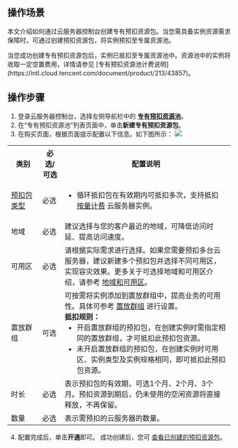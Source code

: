## 操作场景
本文介绍如何通过云服务器控制台创建专有预扣资源包。当您需具备实例资源需求保障时，可通过创建预扣资源包，将实例预扣至专属资源池。

<dx-alert infotype="explain" title="">
当您成功创建专有预扣资源包后，实例已抵扣至专属资源池中。资源池中的实例将收取一定空置费用，详情请参见 [专有预扣资源池计费说明](https://intl.cloud.tencent.com/document/product/213/43857)。
</dx-alert>



## 操作步骤
1. 登录云服务器控制台，选择左侧导航栏中的 **[专有预扣资源池](https://console.cloud.tencent.com/cvm/preparedinstances)**。
2. 在“专有预扣资源池”列表页面中，单击**新建专有预扣资源包**。
3. 在购买页面，根据页面提示配置以下信息。如下图所示：
![](https://qcloudimg.tencent-cloud.cn/raw/6298a6e5100aaebcfb27502e29a0c544.png)
<table>
<tr>
<th>类别</th><th>必选/可选</th><th>配置说明</th>
</tr>
<tr>
<td width="14%"><a href="https://intl.cloud.tencent.com/document/product/213/43850">预扣包类型</a></td>
<td>必选</td>
<td>
<ul class="params">
<li>循环抵扣包在有效期内可抵扣多次，支持抵扣 <a href="https://intl.cloud.tencent.com/document/product/213/2180">按量计费</a> 云服务器实例。</li>
</ul>
</td>
</tr>
<tr>
<td width="12%">地域</td>
<td>必选</td>
<td>建议选择与您的客户最近的地域，可降低访问时延、提高访问速度。</td>
</tr>
<tr>
<td>可用区</td>
<td>必选</td>
<td>请根据实际需求进行选择。如果您需要预扣多台云服务器，建议新建多个预扣包并选择不同可用区，实现容灾效果。更多关于可选择地域和可用区介绍，请参考 <a href="https://intl.cloud.tencent.com/document/product/213/6091">地域和可用区</a>。
</td>
</tr>
<tr>
<td>置放群组</td>
<td>可选</td>
<td>可按需将实例添加到置放群组中，提高业务的可用性。具体可参考 <a href="https://intl.cloud.tencent.com/document/product/213/15486">置放群组</a> 进行设置。<br><b>抵扣规则：</b>
<ul style="margin:0;">
<li>开启置放群组的预扣包，在创建实例时需指定相同的置放群组，才可抵扣此预扣包资源。</li>
<li>未开启置放群组的预扣包，在创建实例时可用区、实例类型及实例规格相同，即可抵扣此预扣包资源。</li>
</ul>
</td>
</tr>
<tr>
<td>时长</td>
<td>必选</td>
<td>表示预扣包的有效期，可选1个月、2个月、3个月。预扣资源到期后，仍未使用的空闲资源将直接释放，不再保留。</td>
</tr>
<tr>
<td>数量</td>
<td>必选</td>
<td>表示需预扣的云服务器的数量。</td>
</tr>
</table>

4. 配置完成后，单击**开通**即可。
成功创建后，您可 [查看已创建的预扣资源包](https://intl.cloud.tencent.com/document/product/213/43853)。

